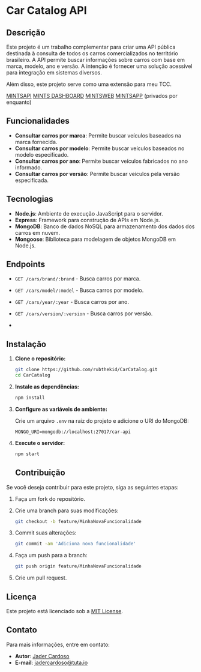 # Car Catalog API

## Descrição

Este projeto é um trabalho complementar para criar uma API pública destinada à consulta de todos os carros comercializados no território brasileiro.
A API permite buscar informações sobre carros com base em marca, modelo, ano e versão. A intenção é fornecer uma solução acessível para integração em sistemas diversos.

Além disso, este projeto serve como uma extensão para meu TCC.

[MINTSAPI](https://github.com/RubTheKid/MintsApi) [MINTS DASHBOARD](https://github.com/rubthekid/mints.dashboard)
[MINTSWEB](https://github.com/rubthekid/mints.Web) [MINTSAPP](https://github.com/RubTheKid/mints.app)
(privados por enquanto)

## Funcionalidades

- **Consultar carros por marca**: Permite buscar veículos baseados na marca fornecida.
- **Consultar carros por modelo**: Permite buscar veículos baseados no modelo especificado.
- **Consultar carros por ano**: Permite buscar veículos fabricados no ano informado.
- **Consultar carros por versão**: Permite buscar veículos pela versão especificada.

## Tecnologias

- **Node.js**: Ambiente de execução JavaScript para o servidor.
- **Express**: Framework para construção de APIs em Node.js.
- **MongoDB**: Banco de dados NoSQL para armazenamento dos dados dos carros em nuvem.
- **Mongoose**: Biblioteca para modelagem de objetos MongoDB em Node.js.


## Endpoints

- `GET /cars/brand/:brand` - Busca carros por marca.
- `GET /cars/model/:model` - Busca carros por modelo.
- `GET /cars/year/:year` - Busca carros por ano.
- `GET /cars/version/:version` - Busca carros por versão.

- 
## Instalação

1. **Clone o repositório:**

    ```bash
    git clone https://github.com/rubthekid/CarCatalog.git
    cd CarCatalog
    ```

2. **Instale as dependências:**

    ```bash
    npm install
    ```

3. **Configure as variáveis de ambiente:**

    Crie um arquivo `.env` na raiz do projeto e adicione o URI do MongoDB:

    ```plaintext
    MONGO_URI=mongodb://localhost:27017/car-api
    ```

4. **Execute o servidor:**

    ```bash
    npm start
    ```

    ## Contribuição

Se você deseja contribuir para este projeto, siga as seguintes etapas:

1. Faça um fork do repositório.
2. Crie uma branch para suas modificações:

    ```bash
    git checkout -b feature/MinhaNovaFuncionalidade
    ```

3. Commit suas alterações:

    ```bash
    git commit -am 'Adiciona nova funcionalidade'
    ```

4. Faça um push para a branch:

    ```bash
    git push origin feature/MinhaNovaFuncionalidade
    ```

5. Crie um pull request.

## Licença

Este projeto está licenciado sob a [MIT License](LICENSE).

## Contato

Para mais informações, entre em contato:

- **Autor**: [Jader Cardoso](https://github.com/RubTheKid)
- **E-mail**: jadercardoso@tuta.io